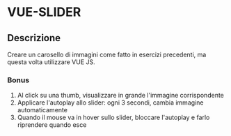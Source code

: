 # VUE-SLIDER

## Descrizione 
Creare un carosello di immagini come fatto in esercizi precedenti, ma questa volta utilizzare VUE JS.

### Bonus
1. Al click su una thumb, visualizzare in grande l'immagine corrispondente
2. Applicare l'autoplay allo slider: ogni 3 secondi, cambia immagine automaticamente
3. Quando il mouse va in hover sullo slider, bloccare l'autoplay e farlo riprendere quando esce